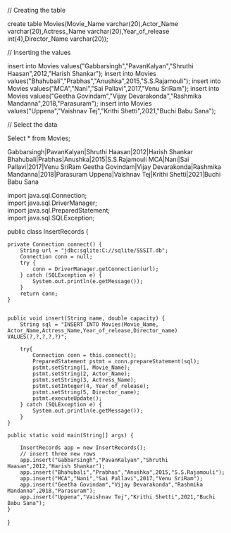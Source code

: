 // Creating the table

create table Movies(Movie_Name varchar(20),Actor_Name varchar(20),Actress_Name varchar(20),Year_of_release int(4),Director_Name varchar(20));

// Inserting the values 

insert into Movies values("Gabbarsingh","PavanKalyan","Shruthi Haasan",2012,"Harish Shankar");
insert into Movies values("Bhahubali","Prabhas","Anushka",2015,"S.S.Rajamouli");
insert into Movies values("MCA","Nani","Sai Pallavi",2017,"Venu SriRam");
insert into Movies values("Geetha Govindam","Vijay Devarakonda","Rashmika Mandanna",2018,"Parasuram");
insert into Movies values("Uppena","Vaishnav Tej","Krithi Shetti",2021,"Buchi Babu Sana");

// Select the data

Select * from Movies;

Gabbarsingh|PavanKalyan|Shruthi Haasan|2012|Harish Shankar
Bhahubali|Prabhas|Anushka|2015|S.S.Rajamouli
MCA|Nani|Sai Pallavi|2017|Venu SriRam
Geetha Govindam|Vijay Devarakonda|Rashmika Mandanna|2018|Parasuram
Uppena|Vaishnav Tej|Krithi Shetti|2021|Buchi Babu Sana









import java.sql.Connection;  
import java.sql.DriverManager;  
import java.sql.PreparedStatement;  
import java.sql.SQLException;  
   
public class InsertRecords {  
   
    private Connection connect() {  
        String url = "jdbc:sqlite:C://sqlite/SSSIT.db";  
        Connection conn = null;  
        try {  
            conn = DriverManager.getConnection(url);  
        } catch (SQLException e) {  
            System.out.println(e.getMessage());  
        }  
        return conn;  
    }  
   
  
    public void insert(String name, double capacity) {  
        String sql = "INSERT INTO Movies(Movie_Name, Actor_Name,Actress_Name,Year_of_release,Director_name) VALUES(?,?,?,?,?)";  
   
        try{  
            Connection conn = this.connect();  
            PreparedStatement pstmt = conn.prepareStatement(sql);  
            pstmt.setString(1, Movie_Name);  
            pstmt.setString(2, Actor_Name);
            pstmt.setString(3, Actress_Name);
            pstmt.setInteger(4, Year_of_release);
            pstmt.setString(5, Director_name);
            pstmt.executeUpdate();  
        } catch (SQLException e) {  
            System.out.println(e.getMessage());  
        }  
    }  
   
    public static void main(String[] args) {  
   
        InsertRecords app = new InsertRecords();  
        // insert three new rows  
        app.insert("Gabbarsingh","PavanKalyan","Shruthi Haasan",2012,"Harish Shankar");  
        app.insert("Bhahubali","Prabhas","Anushka",2015,"S.S.Rajamouli");  
        app.insert("MCA","Nani","Sai Pallavi",2017,"Venu SriRam");
        app.insert("Geetha Govindam","Vijay Devarakonda","Rashmika Mandanna",2018,"Parasuram");
        app.insert("Uppena","Vaishnav Tej","Krithi Shetti",2021,"Buchi Babu Sana");
    }  
   
}  
























